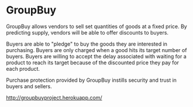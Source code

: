 # GroupBuy
GroupBuy allows vendors to sell set quantities of goods at a fixed price. By predicting supply, vendors will be able to offer discounts to buyers. 

Buyers are able to "pledge" to buy the goods they are interested in purchasing. Buyers are only charged when a good hits its target number of buyers. Buyers are willing to accept the delay associated with waiting for a product to reach its target because of the discounted price they pay for each product.

Purchase protection provided by GroupBuy instills security and trust in buyers and sellers. 

http://groupbuyproject.herokuapp.com/
